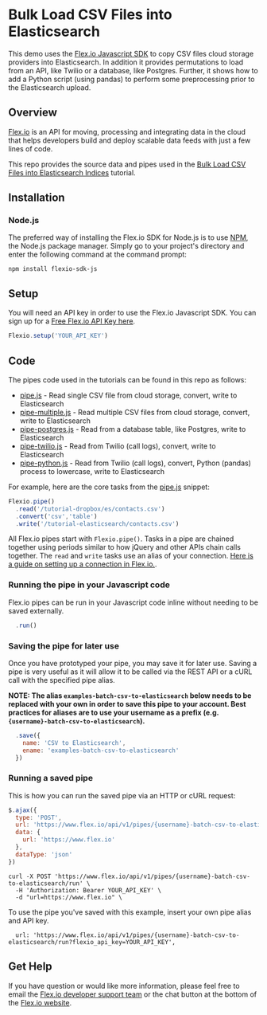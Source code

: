 # Bulk Load CSV Files into Elasticsearch

This demo uses the [Flex.io Javascript SDK](https://www.flex.io/docs/javascript-sdk/) to copy CSV files cloud storage providers into Elasticsearch. In addition it provides permutations to load from an API, like Twilio or a database, like Postgres.  Further, it shows how to add a Python script (using pandas) to perform some preprocessing prior to the Elasticsearch upload.

## Overview

[Flex.io](http://Flex.io)  is an API for moving, processing and integrating data in the cloud that helps developers build and deploy scalable data feeds with just a few lines of code. 

This repo provides the source data and pipes used in the [Bulk Load CSV Files into Elasticsearch Indices](https://www.flex.io/docs/tutorials/copy-transfer-files-cloud-storage-s3-dropbox) tutorial.


## Installation

### Node.js

The preferred way of installing the Flex.io SDK for Node.js is to use [NPM](https://www.npmjs.com/), the Node.js package manager. Simply go to your project's directory and enter the following command at the command prompt:

```
npm install flexio-sdk-js
```

## Setup

You will need an API key in order to use the Flex.io Javascript SDK. You can sign up for a [Free Flex.io API Key here](https://www.flex.io/app/signup).

```javascript
Flexio.setup('YOUR_API_KEY')
```

## Code

The pipes code used in the tutorials can be found in this repo as follows:

* [pipe.js](./pipe.js) - Read single CSV file from cloud storage, convert, write to Elasticsearch
* [pipe-multiple.js](./pipe-multiple.js) - Read multiple CSV files from cloud storage, convert, write to Elasticsearch
* [pipe-postgres.js](./pipe-postgres.js) - Read from a database table, like Postgres, write to Elasticsearch
* [pipe-twilio.js](./pipe-twilio.js) - Read from Twilio (call logs), convert, write to Elasticsearch
* [pipe-python.js](./pipe-python.js) - Read from Twilio (call logs), convert, Python (pandas) process to lowercase, write to Elasticsearch

For example, here are the core tasks from the [pipe.js](./pipe.js) snippet:

```javascript
Flexio.pipe()
  .read('/tutorial-dropbox/es/contacts.csv')
  .convert('csv','table')
  .write('/tutorial-elasticsearch/contacts.csv')
```

All Flex.io pipes start with `Flexio.pipe()`. Tasks in a pipe are chained together using periods similar to how jQuery and other APIs chain calls together.  The `read` and `write` tasks use an alias of your connection.  [Here is a guide on setting up a connection in Flex.io.](https://www.flex.io/docs).


### Running the pipe in your Javascript code

Flex.io pipes can be run in your Javascript code inline without needing to be saved externally.

```javascript
  .run()
```

### Saving the pipe for later use

Once you have prototyped your pipe, you may save it for later use. Saving a pipe is very useful as it will allow it to be called via the REST API or a cURL call with the specified pipe alias.

**NOTE: The alias `examples-batch-csv-to-elasticsearch` below needs to be replaced with your own in order to save this pipe to your account. Best practices for aliases are to use your username as a prefix (e.g. `{username}-batch-csv-to-elasticsearch`).**

```javascript
  .save({
    name: 'CSV to Elasticsearch',
    ename: 'examples-batch-csv-to-elasticsearch'
  })
```

### Running a saved pipe

This is how you can run the saved pipe via an HTTP or cURL request:

```javascript
$.ajax({
  type: 'POST',
  url: 'https://www.flex.io/api/v1/pipes/{username}-batch-csv-to-elasticsearch/run?flexio_api_key=YOUR_API_KEY',
  data: {
    url: 'https://www.flex.io'
  },
  dataType: 'json'
})
```

```
curl -X POST 'https://www.flex.io/api/v1/pipes/{username}-batch-csv-to-elasticsearch/run' \
  -H 'Authorization: Bearer YOUR_API_KEY' \
  -d "url=https://www.flex.io" \
```

To use the pipe you've saved with this example, insert your own pipe alias and API key.

```
  url: 'https://www.flex.io/api/v1/pipes/{username}-batch-csv-to-elasticsearch/run?flexio_api_key=YOUR_API_KEY',
```

## Get Help

If you have question or would like more information, please feel free to email the [Flex.io developer support team](support@flex.io) or the chat button at the bottom of the [Flex.io website](https://www.flex.io).
